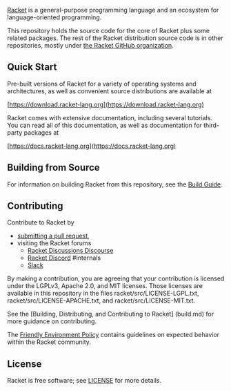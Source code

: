 [Racket](https://racket-lang.org/) is a general-purpose programming
language and an ecosystem for language-oriented programming.

This repository holds the source code for the core of Racket plus some
related packages. The rest of the Racket distribution source code is
in other repositories, mostly under [the Racket GitHub
organization](https://github.com/racket).

Quick Start
-----------

Pre-built versions of Racket for a variety of operating systems and
architectures, as well as convenient source distributions are
available at

  [https://download.racket-lang.org](https://download.racket-lang.org)

Racket comes with extensive documentation, including several tutorials.
You can read all of this documentation, as well as documentation for
third-party packages at

  [https://docs.racket-lang.org](https://docs.racket-lang.org)

Building from Source
--------------------

For information on building Racket from this repository, see the
[Build Guide](build.md).

Contributing
------------

Contribute to Racket by
* [submitting a pull request](https://github.com/racket/racket), 
* visiting the Racket forums 
  * [Racket Discussions Discourse](https://racket.discourse.group/)
  * [Racket Discord](https://discord.gg/6Zq8sH5) #internals
  * [Slack](https://racket-slack.herokuapp.com/)


By making a contribution, you are agreeing that your contribution is
licensed under the LGPLv3, Apache 2.0, and MIT licenses. Those
licenses are available in this repository in the files
racket/src/LICENSE-LGPL.txt, racket/src/LICENSE-APACHE.txt, and
racket/src/LICENSE-MIT.txt.

See the [Building, Distributing, and Contributing to Racket] (build.md) 
for more guidance on contributing.

The [Friendly Environment Policy](https://racket-lang.org/friendly.html) 
contains guidelines on expected behavior within the Racket community.

License
-------

Racket is free software; see [LICENSE](LICENSE.txt) for more details.
